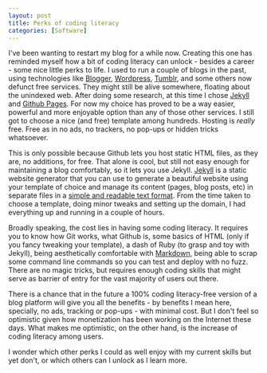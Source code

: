 ```yaml
---
layout: post
title: Perks of coding literacy
categories: [Software]
---
```


I've been wanting to restart my blog for a while now. Creating this one has reminded myself how a bit of coding literacy can unlock - besides a career - some nice little perks to life. I used to run a couple of blogs in the past, using technologies like [Blogger](https://www.blogger.com/), [Wordpress](https://wordpress.com/), [Tumblr](https://www.tumblr.com/), and some others now defunct free services. They might still be alive somewhere, floating about the unindexed web. After doing some research, at this time I chose [Jekyll](https://jekyllrb.com/) and [Github Pages](https://github.com/adri0/adri0.github.io). For now my choice has proved to be a way easier, powerful and more enjoyable option than any of those other services. I still got to choose a nice (and free) template among hundreds. Hosting is _really_ free. Free as in no ads, no trackers, no pop-ups or hidden tricks whatsoever. 

This is only possible because Github lets you host static HTML files, as they are, no additions, for free. That alone is cool, but still not easy enough for maintaining a blog comfortably, so it lets you use Jekyll. [Jekyll](https://jekyllrb.com/) is a static website generator that you can use to generate a beautiful website using your template of choice and manage its content (pages, blog posts, etc) in separate files in a [simple and readable text format](https://www.markdownguide.org/). From the time taken to choose a template, doing minor tweaks and setting up the domain, I had everything up and running in a couple of hours. 

Broadly speaking, the cost lies in having some coding literacy. It requires you to know how Git works, what Github is, some basics of HTML (only if you fancy tweaking your template), a dash of Ruby (to grasp and toy with Jekyll), being aesthetically comfortable with [Markdown](https://www.markdownguide.org/), being able to scrap some command line commands so you can test and deploy with no fuzz. There are no magic tricks, but requires enough coding skills that might serve as barrier of entry for the vast majority of users out there. 

There is a chance that in the future a 100% coding literacy-free version of a blog platform will give you all the benefits - by benefits I mean here, specially, no ads, tracking or pop-ups - with minimal cost. But I don't feel so optimistic given how monetization has been working on the Internet these days. What makes me optimistic, on the other hand, is the increase of coding literacy among users.

I wonder which other perks I could as well enjoy with my current skills but yet don't, or which others can I unlock as I learn more.


